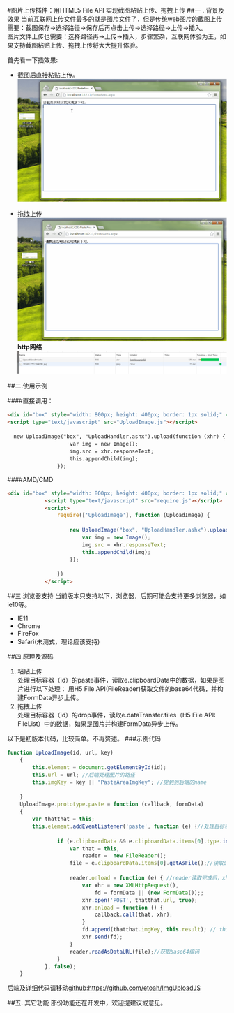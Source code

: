 #图片上传插件：用HTML5 File API 实现截图粘贴上传、拖拽上传
##一 . 背景及效果
当前互联网上传文件最多的就是图片文件了，但是传统web图片的截图上传需要：截图保存->选择路径->保存后再点击上传->选择路径->上传->插入。      
图片文件上传也需要：选择路径再->上传->插入，步骤繁杂，互联网体验为王，如果支持截图粘贴上传、拖拽上传将大大提升体验。

首先看一下插效果:   
* 截图后直接粘贴上传。    
![](howtouse.gif)  

* 拖拽上传    
![](drap.gif)     
**http网络**     
![](requestAndRes.jpg) 

##二.使用示例

####直接调用：
```html
<div id="box" style="width: 800px; height: 400px; border: 1px solid;" contenteditable="true"></div>
<script type="text/javascript" src="UploadImage.js"></script>

  new UploadImage("box", "UploadHandler.ashx").upload(function (xhr) {
                    var img = new Image();
                    img.src = xhr.responseText;
                    this.appendChild(img);
                });
```

####AMD/CMD
```html
<div id="box" style="width: 800px; height: 400px; border: 1px solid;" contenteditable="true"></div>
            <script type="text/javascript" src="require.js"></script>
            <script>
                require(['UploadImage'], function (UploadImage) {

                    new UploadImage("box", "UploadHandler.ashx").upload(function (xhr) {
                        var img = new Image();
                        img.src = xhr.responseText;
                        this.appendChild(img);
                    });

                })
            </script>
```

##三.浏览器支持
当前版本只支持以下，浏览器，后期可能会支持更多浏览器，如ie10等。
* IE11
* Chrome
* FireFox
* Safari(未测式，理论应该支持)

##四.原理及源码
1. 粘贴上传   
处理目标容器（id）的paste事件，读取e.clipboardData中的数据，如果是图片进行以下处理：
用H5 File API(FileReader)获取文件的base64代码，并构建FormData异步上传。
2. 拖拽上传    
处理目标容器（id）的drop事件，读取e.dataTransfer.files（H5 File API: FileList）中的数据，如果是图片并构建FormData异步上传。
    

 以下是初版本代码，比较简单。不再赘述。
###示例代码

```javascript
function UploadImage(id, url, key)
    {
        this.element = document.getElementById(id); 
        this.url = url; //后端处理图片的路径
        this.imgKey = key || "PasteAreaImgKey"; //提到到后端的name

    }
    UploadImage.prototype.paste = function (callback, formData) 
    {
        var thatthat = this;
        this.element.addEventListener('paste', function (e) {//处理目标容器（id）的paste事件

                if (e.clipboardData && e.clipboardData.items[0].type.indexOf('image') > -1) {
                    var that = this,
                        reader =  new FileReader();
                    file = e.clipboardData.items[0].getAsFile();//读取e.clipboardData中的数据：Blob对象

                    reader.onload = function (e) { //reader读取完成后，xhr上传
                        var xhr = new XMLHttpRequest(),
                            fd = formData || (new FormData());;
                        xhr.open('POST', thatthat.url, true);
                        xhr.onload = function () {
                            callback.call(that, xhr);
                        }
                        fd.append(thatthat.imgKey, this.result); // this.result得到图片的base64
                        xhr.send(fd);
                    }
                    reader.readAsDataURL(file);//获取base64编码
                }
            }, false);
    }

```
后端及详细代码请移动[github](https://github.com/etoah/ImgUploadJS):https://github.com/etoah/ImgUploadJS


##五. 其它功能
部份功能还在开发中，欢迎提建议或意见。


